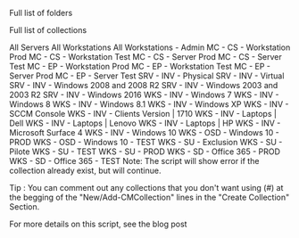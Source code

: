 Full list of folders



 

Full list of collections

All Servers
All Workstations
All Workstations - Admin
MC - CS - Workstation Prod
MC - CS - Workstation Test
MC - CS - Server Prod
MC - CS - Server Test
MC - EP - Workstation Prod
MC - EP - Workstation Test
MC - EP - Server Prod
MC - EP - Server Test
SRV - INV - Physical
SRV - INV - Virtual
SRV - INV - Windows 2008 and 2008 R2
SRV - INV - Windows 2003 and 2003 R2
SRV - INV - Windows 2016
WKS - INV - Windows 7
WKS - INV - Windows 8
WKS - INV - Windows 8.1
WKS - INV - Windows XP
WKS - INV - SCCM Console
WKS - INV - Clients Version | 1710
WKS - INV - Laptops | Dell
WKS - INV - Laptops | Lenovo
WKS - INV - Laptops | HP
WKS - INV - Microsoft Surface 4
WKS - INV - Windows 10
WKS - OSD - Windows 10 - PROD
WKS - OSD - Windows 10 - TEST
WKS - SU - Exclusion
WKS - SU - Pilote
WKS - SU - TEST
WKS - SU - PROD
WKS - SD - Office 365 - PROD
WKS - SD - Office 365 - TEST
Note: The script will show error if the collection already exist, but will continue.

Tip : You can comment out any collections that you don't want using (#) at the begging of the "New/Add-CMCollection" lines in the "Create Collection" Section.

For more details on this script, see the blog post
